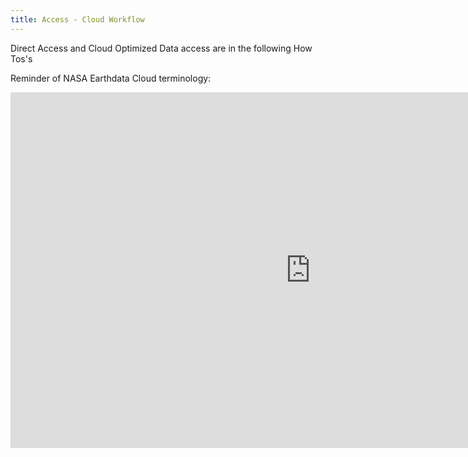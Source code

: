 ```yaml
---
title: Access - Cloud Workflow
---
```


Direct Access and Cloud Optimized Data access are in the following How Tos's

Reminder of NASA Earthdata Cloud terminology:

<iframe src="https://docs.google.com/presentation/d/e/2PACX-1vTPhw9-6aQRZH5otKmlZQkjidhtOrbGeyhAUAJwtuT4Q_knQaNshYsxDU3Nb3rOpT95zUP2c5AoyRbv/embed?start=false&loop=false&delayms=3000" frameborder="0" width="960" height="569" allowfullscreen="true" mozallowfullscreen="true" webkitallowfullscreen="true"></iframe>